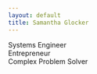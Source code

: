 ```yaml
---
layout: default
title: Samantha Glocker
---
```


<p class="subtitle">
    Systems Engineer<br>
    Entrepreneur<br>
    Complex Problem Solver
</p>
